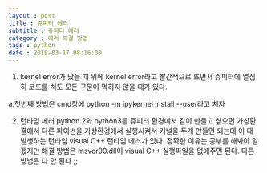 ```yaml
---
layout : post
title : 쥬피터 에러
subtitle : 쥬피터 에러
category : 에러 해결 방법
tags : python
date : 2019-03-17 08:16:00
---
```




1. kernel error가 났을 때
위에 kernel error라고 빨간색으로 뜨면서 쥬피터에 열심히 코드를 쳐도 모든 구문이 먹히지 않을 때가 있다.

a.첫번째 방법은 cmd창에 python -m ipykernel install --user라고 치자

2. 런타임 에러
python 2와 python3를 쥬피터 환경에서 같이 만들고 싶으면 가상환결에서 다른 파이썬을 가상환경에서 실행시켜서 커널을 두개 만들면 되는데 이 때 발생하는 런타임 visual C++ 런타임 에러가 있다.
정확한 이유는 공부를 해봐야 알겠지만 해결 방법은 msvcr90.dll이 visual C++ 실행파일을 없애주면 된다.
다른 방법은 다 안 된다 ;; 
